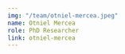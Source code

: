 ```yaml
---
img: "/team/otniel-mercea.jpeg"
name: Otniel Mercea
role: PhD Researcher
link: otniel-mercea
---
```


